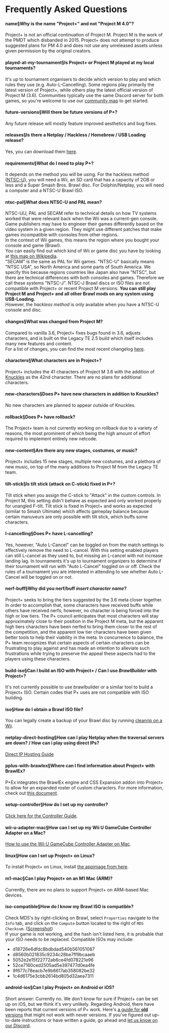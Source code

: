 # Frequently Asked Questions

#### name§Why is the name "Project+" and not "Project M 4.0"?
Project+ is not an official continuation of Project M. Project M is the work of the PMDT which disbanded in 2015. Project+ does not attempt to produce suggested plans for PM 4.0 and does not use any unreleased assets unless given permission by the original creators.

#### played-at-my-tournament§Is Project+ or Project M played at my local tournaments?
It's up to tournament organisers to decide which version to play and which rules they use (e.g. Auto-L-Cancelling).
Some regions play primarily the latest version of Project+, while others play the latest official version of Project M (3.6).
Communities typically use the same Discord server for both games, so you're welcome to use our [community map](/find-communities) to get started.

#### future-versions§Will there be future versions of P+?
Any future release will mostly feature improved aesthetics and bug fixes.

#### releases§Is there a Netplay / Hackless / Homebrew / USB Loading release?
Yes, you can download them [here](/download).

#### requirements§What do I need to play P+?
It depends on the method you will be using. For the hackless method ([NTSC-U](#video-systems-pal-ntsc)), you will need a Wii, an SD card that has a capacity of 2GB or less and a Super Smash Bros. Brawl disc. For Dolphin/Netplay, you will need a computer and a NTSC-U Brawl ISO.

#### ntsc-pal§What does NTSC-U and PAL mean?
NTSC-U/J, PAL and SECAM refer to technical details on how TV systems worked that were relevant back when the Wii was a current-gen console. Game publishers may have to engineer their games differently based on the video system in a given region. They might use different patches that make games incompatible with consoles from other regions.\
In the context of Wii games, this means the region where you bought your console and game (Brawl).\
You can easily find out which kind of Wii or game disc you have by looking at [this map on Wikipedia](https://upload.wikimedia.org/wikipedia/commons/0/0d/PAL-NTSC-SECAM.svg).\
"SECAM" is the same as PAL for Wii games. "NTSC-U" basically means "NTSC USA", so North America and some parts of South America. We specify this because regions countries like Japan also have "NTSC", but there are technical differences with both consoles and games. Therefore we call these systems "NTSC-J". NTSC-J Brawl discs or ISO files are not compatible with Project+ or recent Project M versions. **You can still play Project M and Project+ and all other Brawl mods on any system using __USB-Loading__.**\
However, the *hackless method* is only available when you have a NTSC-U console and disc.

#### changes§What was changed from Project M?
Compared to vanilla 3.6, Project+ fixes bugs found in 3.6, adjusts characters, and is built on the Legacy TE 2.5 build which itself includes many new features and content.\
For a list of changes, you can find the most recent changelog [here](/changes).

#### characters§What characters are in Project+?
Project+ includes the 41 characters of Project M 3.6 with the addition of [Knuckles](/knuckles) as the 42nd character.
There are no plans for additional characters.

#### new-characters§Does P+ have new characters in addition to Knuckles?
No new characters are planned to appear outside of Knuckles.

#### rollback§Does P+ have rollback?
The Project+ team is not currently working on rollback due to a variety of reasons, the most prominent of which being the high amount of effort required to implement entirely new netcode.

#### new-content§Are there any new stages, costumes, or music?
Project+ includes 15 new stages, multiple new costumes, and a plethora of new music, on top of the many additions to Project M from the Legacy TE team.

#### tilt-stick§Is tilt stick (attack on C-stick) fixed in P+?
Tilt stick when you assign the C-stick to "Attack" in the custom controls. In Project M, this setting didn't behave as expected and only worked properly for unangled F-tilt. Tilt stick is fixed in Project+ and works as expected (similar to Smash Ultimate) which affects gameplay balance because certain manuveurs are only possible with tilt stick, which buffs some characters.

#### l-cancelling§Does P+ have L-cancelling?
Yes, however, "Auto L-Cancel" can be toggled on from the match settings to effectively remove the need to L-cancel. With this setting enabled players can still L-cancel as they used to, but missing an L-cancel with not increase landing lag. In tournaments it's up to tournament organizers to determine if their tournament will run with "Auto L-Cancel" toggled on or off. Check the rules of a tournament you are interested in attending to see whether Auto L-Cancel will be toggled on or not.

#### nerf-buff§Why did you nerf/buff *insert character name*?
Project+ seeks to bring the tiers suggested by the 3.6 meta closer together. In order to accomplish that, some characters have received buffs while others have received nerfs; however, no character is being forced into the high or low tiers. The P+ council anticipates that most characters will stay approximately close to their position in the Project M meta, but the apparent high tiers characters have been nerfed to bring them closer to the rest of the competition, and the apparent low tier characters have been given better tools to help their viability in the meta. In concurrence to balance, the P+ team recognizes that certain aspects of certain characters can be frustrating to play against and has made an intention to alleviate such frustrations while trying to preserve the appeal these aspects had to the players using these characters.

#### build-iso§Can I build an ISO with Project+ / Can I use *BrawlBuilder* with Project+?
It's not currently possible to use brawlbuilder or a similar tool to build a Project+ ISO. Certain codes that P+ uses are not compatible with ISO building.

#### iso§How do I obtain a Brawl ISO file?
You can legally create a backup of your Brawl disc by running [cleanrip on a Wii](https://wiibrew.org/wiki/CleanRip).

#### netplay-direct-hosting§How can I play Netplay when the traversal servers are down? / How can i play using direct IPs?
[Direct IP Hosting Guide](https://www.smashladder.com/guides/view/26jo/direct-ip-hosting)

#### pplus-with-brawlex§Where can I find information about Project+ with BrawlEx?
P+Ex integrates the BrawlEx engine and CSS Expansion addon into Project+ to allow for an expanded roster of custom characters. For more information, check out [this document](https://docs.google.com/document/d/1mAoVGymOkL3FwiMxfEt1V24qxnAWiO8I66G3zlU0ij8).

#### setup-controller§How do I set up my controller?
[Click here for the Controller Guide](https://www.smashladder.com/guides/view/258h/how-to-configuring-a-controller).

#### wii-u-adapter-mac§How can I set up my Wii U GameCube Controller Adapter on a Mac?
[How to use the Wii U GameCube Controller Adapter on Mac](https://wiki.dolphin-emu.org/index.php?title=How_to_use_the_Official_GameCube_Controller_Adapter_for_Wii_U_in_Dolphin#macOS).

#### linux§How can I set up Project+ on Linux?
To install Project+ on Linux, install [the appimage from here](https://github.com/jlambert360/FPM-AppImage/releases).

#### m1-mac§Can I play Project+ on an M1 Mac (ARM)?
Currently, there are no plans to support Project+ on ARM-based Mac devices.

#### iso-compatible§How do I know my Brawl ISO is compatible?
Check MD5's by right-clicking on Brawl, select `Properties` navigate to the `Info` tab, and click on the `Compute` button located to the right of `MD5 Checksum`. ([Screenshot](https://i.imgur.com/xzye9my.png))\
If your game is  not working, and the hash isn't listed here, it is probable that your ISO needs to be replaced. Compatible ISOs may include:
* d18726e6dfdc8bdbdad540b561051087
* d8560b021835c9234c28be7ff9bcaaeb
* 5052e2e15f22772ab6ce4fd078221e96
* 52ce7160ced2505ad5e397477d0ea4fe
* 9f677c78eacb7e9b8617ab358082be32
* 1c4d6175e3cbb2614bd805d32aea7311

#### android-ios§Can I play Project+ on Android or iOS?
Short answer: Currently no.
We don't know for sure if Project+ can be set up on iOS, but we think it's very unlikely.
Regarding Android, there have been reports that current versions of P+ work. Here's [a guide for **old** versions](https://www.reddit.com/r/EmulationOnAndroid/comments/g39utj/how_to_run_project_and_other_brawl_mods_on/) that might not work with never versions.
If you've figured out up-to-date instructions or have written a guide, go ahead and [let us know on our Discord](/discord).
